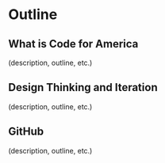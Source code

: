 # Outline

## What is Code for America

(description, outline, etc.)

## Design Thinking and Iteration

(description, outline, etc.)

## GitHub

(description, outline, etc.)
